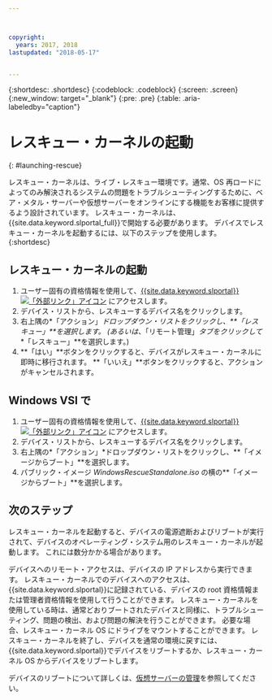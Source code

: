 ```yaml
---



copyright:
  years: 2017, 2018
lastupdated: "2018-05-17"


---
```


{:shortdesc: .shortdesc}
{:codeblock: .codeblock}
{:screen: .screen}
{:new_window: target="_blank"}
{:pre: .pre}
{:table: .aria-labeledby="caption"}


# レスキュー・カーネルの起動 
{: #launching-rescue}

レスキュー・カーネルは、ライブ・レスキュー環境です。通常、OS 再ロードによってのみ解決されるシステムの問題をトラブルシューティングするために、ベア・メタル・サーバーや仮想サーバーをオンラインにする機能をお客様に提供するよう設計されています。 レスキュー・カーネルは、{{site.data.keyword.slportal_full}}で開始する必要があります。 デバイスでレスキュー・カーネルを起動するには、以下のステップを使用します。
{:shortdesc}

## レスキュー・カーネルの起動

1. ユーザー固有の資格情報を使用して、[{{site.data.keyword.slportal}} ![「外部リンク」アイコン](../icons/launch-glyph.svg "「外部リンク」アイコン")](https://control.softlayer.com/) にアクセスします。
2. デバイス・リストから、レスキューするデバイス名をクリックします。
3. 右上隅の*「アクション」*ドロップダウン・リストをクリックし、**「レスキュー」**を選択します。 (あるいは、*「リモート管理」*タブをクリックして**「レスキュー」**を選択します。)
4. **「はい」**ボタンをクリックすると、デバイスがレスキュー・カーネルに即時に移行されます。 **「いいえ」**ボタンをクリックすると、アクションがキャンセルされます。

## Windows VSI で

1. ユーザー固有の資格情報を使用して、[{{site.data.keyword.slportal}} ![「外部リンク」アイコン](../icons/launch-glyph.svg "「外部リンク」アイコン")](https://control.softlayer.com/) にアクセスします。
2. デバイス・リストから、レスキューするデバイス名をクリックします。
3. 右上隅の*「アクション」*ドロップダウン・リストをクリックし、**「イメージからブート」**を選択します。
4. パブリック・イメージ *WindowsRescueStandalone.iso* の横の**「イメージからブート」**を選択します。


## 次のステップ
レスキュー・カーネルを起動すると、デバイスの電源遮断およびリブートが実行されて、デバイスのオペレーティング・システム用のレスキュー・カーネルが起動します。 これには数分かかる場合があります。

デバイスへのリモート・アクセスは、デバイスの IP アドレスから実行できます。 レスキュー・カーネルでのデバイスへのアクセスは、{{site.data.keyword.slportal}}に記録されている、デバイスの root 資格情報または管理者資格情報を使用して行うことができます。 レスキュー・カーネルを使用している時は、通常どおりブートされたデバイスと同様に、トラブルシューティング、問題の検出、および問題の解決を行うことができます。 必要な場合、レスキュー・カーネル OS にドライブをマウントすることができます。 レスキュー・カーネルを終了し、デバイスを通常の環境に戻すには、{{site.data.keyword.slportal}}でデバイスをリブートするか、レスキュー・カーネル OS からデバイスをリブートします。

デバイスのリブートについて詳しくは、[仮想サーバーの管理](../vsi/vsi_managing.html)を参照してください。

